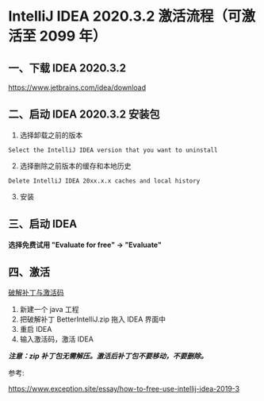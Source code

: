 # IntelliJ IDEA 2020.3.2 激活流程（可激活至 2099 年）

## 一、下载 IDEA 2020.3.2
https://www.jetbrains.com/idea/download


## 二、启动 IDEA 2020.3.2 安装包
1. 选择卸载之前的版本

```
Select the IntelliJ IDEA version that you want to uninstall
```
2. 选择删除之前版本的缓存和本地历史

```
Delete IntelliJ IDEA 20xx.x.x caches and local history
```

3. 安装

## 三、启动 IDEA
**选择免费试用 "Evaluate for free" -> "Evaluate"**

## 四、激活
[破解补丁与激活码](https://github.com/sunnyzhy/IDEA/tree/master/patch '破解补丁与激活码')

1. 新建一个 java 工程
2. 把破解补丁 BetterIntelliJ.zip 拖入 IDEA 界面中
3. 重启 IDEA
4. 输入激活码，激活 IDEA

***注意：zip 补丁包无需解压。激活后补丁包不要移动，不要删除。***


参考: 

https://www.exception.site/essay/how-to-free-use-intellij-idea-2019-3
